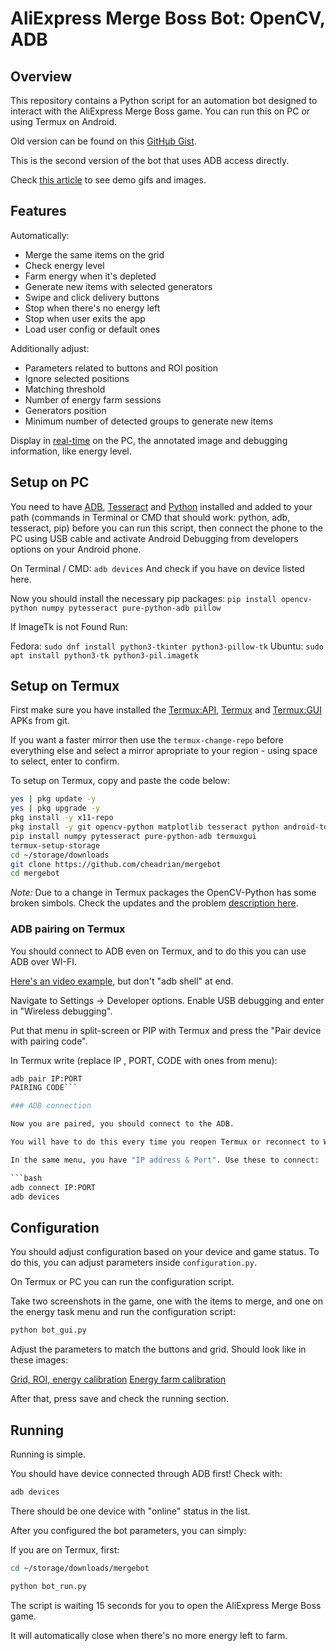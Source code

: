 

# AliExpress Merge Boss Bot: OpenCV, ADB

## Overview

This repository contains a Python script for an automation bot designed to interact with the AliExpress Merge Boss game. You can run this on PC or using Termux on Android.

Old version can be found on this [GitHub Gist](https://gist.github.com/cheadrian/4331cd8eb95ea6a7097b1830f80db781).

This is the second version of the bot that uses ADB access directly.

Check [this article](https://che-adrian.medium.com/9ac9a6d5581c) to see demo gifs and images.

## Features

Automatically:
- Merge the same items on the grid
- Check energy level
- Farm energy when it's depleted
- Generate new items with selected generators
- Swipe and click delivery buttons
- Stop when there's no energy left
- Stop when user exits the app
- Load user  config or default ones

Additionally adjust:
- Parameters related to buttons and ROI position
- Ignore selected positions
- Matching threshold
- Number of energy farm sessions
- Generators position
- Minimum number of detected groups to generate new items

Display in [real-time](media/run_on_pc.jpg) on the PC, the annotated image and debugging information, like energy level.

## Setup on PC
You need to have [ADB](https://www.xda-developers.com/install-adb-windows-macos-linux/), [Tesseract](https://tesseract-ocr.github.io/tessdoc/Downloads.html) and [Python](https://www.python.org/downloads/) installed and added to your path (commands in Terminal or CMD that should work: python, adb, tesseract, pip) before you can run this script, then connect the phone to the PC using USB cable and activate Android Debugging from developers options on your Android phone. 

On Terminal / CMD:
`adb devices` 
And check if you have on device listed here.

Now you should install the necessary pip packages:
`pip install opencv-python numpy pytesseract pure-python-adb pillow`

If ImageTk is not Found Run:

Fedora: `sudo dnf install python3-tkinter python3-pillow-tk`
Ubuntu: `sudo apt install python3-tk python3-pil.imagetk`


## Setup on Termux

First make sure you have installed the [Termux:API](https://github.com/termux/termux-api/releases), [Termux](https://github.com/termux/termux-app/releases) and [Termux:GUI](https://github.com/termux/termux-gui/releases) APKs from git.

If you want a faster mirror then use the `termux-change-repo` before everything else and select a mirror apropriate to your region - using space to select, enter to confirm.

To setup on Termux, copy and paste the code below:

```bash
yes | pkg update -y
yes | pkg upgrade -y
pkg install -y x11-repo
pkg install -y git opencv-python matplotlib tesseract python android-tools termux-api
pip install numpy pytesseract pure-python-adb termuxgui
termux-setup-storage
cd ~/storage/downloads
git clone https://github.com/cheadrian/mergebot
cd mergebot
```

*Note:* Due to a change in Termux packages the OpenCV-Python has some broken simbols. Check the updates and the problem [description here](https://github.com/cheadrian/mergebot/issues/7).

### ADB pairing on Termux

You should connect to ADB even on Termux, and to do this you can use ADB over WI-FI.

[Here's an video example](https://www.youtube.com/watch?v=BHc7uvX34bM), but don't "adb shell" at end.

Navigate to Settings -> Developer options. Enable USB debugging and enter in "Wireless debugging".

Put that menu in split-screen or PIP with Termux and press the "Pair device with pairing code".

In Termux write (replace IP , PORT, CODE with ones from menu):

```bash
adb pair IP:PORT
PAIRING CODE```

### ADB connection

Now you are paired, you should connect to the ADB.

You will have to do this every time you reopen Termux or reconnect to Wi-Fi. 

In the same menu, you have "IP address & Port". Use these to connect:

```bash
adb connect IP:PORT
adb devices
```

## Configuration

You should adjust configuration based on your device and game status. To do this, you can adjust parameters inside `configuration.py`.

On Termux or PC you can run the configuration script.

Take two screenshots in the game, one with the items to merge, and one on the energy task menu and run the configuration script:

```bash
python bot_gui.py
```

Adjust the parameters to match the buttons and grid. Should look like in these images:

[Grid, ROI, energy calibration](media/calibration_guide_1.jpg)
[Energy farm calibration](media/calibration_guide_2.jpg)

After that, press save and check the running section.

## Running

Running is simple. 

You should have device connected through ADB first! Check with:

```bash
adb devices
```

There should be one device with "online" status in the list.

After you configured the bot parameters, you can simply:

If you are on Termux, first:

```bash
cd ~/storage/downloads/mergebot
```

```bash
python bot_run.py
```

The script is waiting 15 seconds for you to open the AliExpress Merge Boss game. 

It will automatically close when there's no more energy left to farm. 
